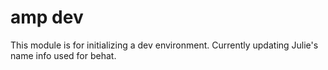 # amp dev
This module is for initializing a dev environment. Currently updating Julie's name info used for behat.
